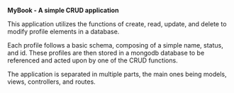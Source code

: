 **MyBook - A simple CRUD application**

This application utilizes the functions of create, read, update, and delete to modify profile elements in a database.

Each profile follows a basic schema, composing of a simple name, status, and id. These profiles are then stored in a mongodb database to be referenced and acted upon by one of the CRUD functions.

The application is separated in multiple parts, the main ones being models, views, controllers, and routes.
